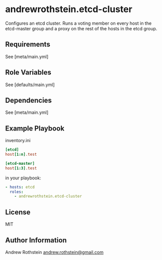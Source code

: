 andrewrothstein.etcd-cluster
===========================

Configures an etcd cluster. Runs a voting member on every host in the etcd-master group
and a proxy on the rest of the hosts in the etcd group.

Requirements
------------

See [meta/main.yml]

Role Variables
--------------

See [defaults/main.yml]

Dependencies
------------

See [meta/main.yml]

Example Playbook
----------------

inventory.ini
```ini
[etcd]
host[1:n].test

[etcd-master]
host[1:3].test
```

in your playbook:
```yml
- hosts: etcd
  roles:
    - andrewrothstein.etcd-cluster
```

License
-------

MIT

Author Information
------------------

Andrew Rothstein andrew.rothstein@gmail.com

